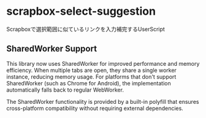 # scrapbox-select-suggestion

Scrapboxで選択範囲に似ているリンクを入力補完するUserScript

## SharedWorker Support

This library now uses SharedWorker for improved performance and memory efficiency. When multiple tabs are open, they share a single worker instance, reducing memory usage. For platforms that don't support SharedWorker (such as Chrome for Android), the implementation automatically falls back to regular WebWorker.

The SharedWorker functionality is provided by a built-in polyfill that ensures cross-platform compatibility without requiring external dependencies.
